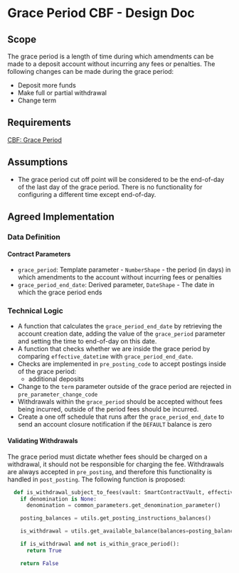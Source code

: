 # Grace Period CBF - Design Doc

## Scope

The grace period is a length of time during which amendments can be made to a deposit account without incurring any fees or penalties. The following changes can be made during the grace period:

- Deposit more funds
- Make full or partial withdrawal
- Change term

## Requirements

[CBF: Grace Period](https://pennyworth.atlassian.net/browse/CPP-2083)

## Assumptions

- The grace period cut off point will be considered to be the end-of-day of the last day of the grace period. There is no functionality for configuring a different time except end-of-day.

## Agreed Implementation

### Data Definition

#### Contract Parameters

- `grace_period`: Template parameter - `NumberShape` - the period (in days) in which amendments to the account without incurring fees or penalties
- `grace_period_end_date`: Derived parameter, `DateShape` - The date in which the grace period ends

### Technical Logic

- A function that calculates the `grace_period_end_date` by retrieving the account creation date, adding the value of the `grace_period` parameter and setting the time to end-of-day on this date.
- A function that checks whether we are inside the grace period by comparing `effective_datetime` with `grace_period_end_date`.
- Checks are implemented in `pre_posting_code` to accept postings inside of the grace period:
  - additional deposits
- Change to the `term` parameter outside of the grace period are rejected in `pre_parameter_change_code`
- Withdrawals within the `grace_period` should be accepted without fees being incurred, outside of the period fees should be incurred.
- Create a one off schedule that runs after the `grace_period_end_date` to send an account closure notification if the `DEFAULT` balance is zero

#### Validating Withdrawals

The grace period must dictate whether fees should be charged on a withdrawal, it should not be responsible for charging the fee. Withdrawals are always accepted in `pre_posting`, and therefore this functionality is handled in `post_posting`. The following function is proposed:

```python
  def is_withdrawal_subject_to_fees(vault: SmartContractVault, effective_datetime: datetime, posting_instructions: utils.PostingInstructionListAlias, denomination: Optional[str]) -> bool:
    if denomination is None:
      denomination = common_parameters.get_denomination_parameter()

    posting_balances = utils.get_posting_instructions_balances()

    is_withdrawal = utils.get_available_balance(balances=posting_balances, denomination=denomination) < Decimal("0")

    if is_withdrawal and not is_within_grace_period():
      return True

    return False
```
